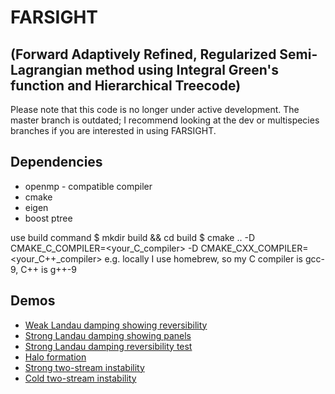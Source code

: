 FARSIGHT 
===
(Forward Adaptively Refined, Regularized Semi-Lagrangian method using Integral Green's function and Hierarchical Treecode)
---
Please note that this code is no longer under active development.
The master branch is outdated; I recommend looking at the dev or multispecies branches if you are interested in using FARSIGHT.

Dependencies
---
* openmp - compatible compiler
* cmake
* eigen
* boost ptree


use build command
$ mkdir build && cd build
$ cmake .. -D CMAKE_C_COMPILER=<your_C_compiler> -D CMAKE_CXX_COMPILER=<your_C++_compiler>
e.g. locally I use homebrew, so my C compiler is gcc-9, C++ is g++-9

Demos
---
* [Weak Landau damping showing reversibility](https://youtu.be/TTUCK9DrS1o)
* [Strong Landau damping showing panels](https://youtu.be/RH131FfbLms)
* [Strong Landau damping reversibility test](https://youtu.be/lU-ed4AYQrM)
* [Halo formation](https://youtu.be/UlHV1ezdnFY)
* [Strong two-stream instability](https://youtu.be/rD-8xj-KJME)
* [Cold two-stream instability](https://youtu.be/vMXde63Nrec)
